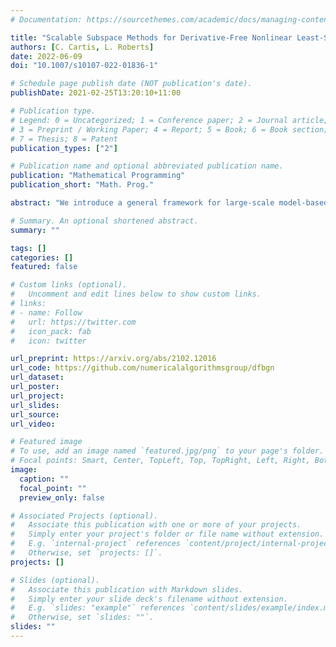 ```yaml
---
# Documentation: https://sourcethemes.com/academic/docs/managing-content/

title: "Scalable Subspace Methods for Derivative-Free Nonlinear Least-Squares Optimization"
authors: [C. Cartis, L. Roberts]
date: 2022-06-09
doi: "10.1007/s10107-022-01836-1"

# Schedule page publish date (NOT publication's date).
publishDate: 2021-02-25T13:20:10+11:00

# Publication type.
# Legend: 0 = Uncategorized; 1 = Conference paper; 2 = Journal article;
# 3 = Preprint / Working Paper; 4 = Report; 5 = Book; 6 = Book section;
# 7 = Thesis; 8 = Patent
publication_types: ["2"]

# Publication name and optional abbreviated publication name.
publication: "Mathematical Programming"
publication_short: "Math. Prog."

abstract: "We introduce a general framework for large-scale model-based derivative-free optimization based on iterative minimization within random subspaces. We present a probabilistic worst-case complexity analysis for our method, where in particular we prove high-probability bounds on the number of iterations before a given optimality is achieved. This framework is specialized to nonlinear least-squares problems, with a model-based framework based on the Gauss-Newton method. This method achieves scalability by constructing local linear interpolation models to approximate the Jacobian, and computes new steps at each iteration in a subspace with user-determined dimension. We then describe a practical implementation of this framework, which we call DFBGN. We outline efficient techniques for selecting the interpolation points and search subspace, yielding an implementation that has a low per-iteration linear algebra cost (linear in the problem dimension) while also achieving fast objective decrease as measured by evaluations. Extensive numerical results demonstrate that DFBGN has improved scalability, yielding strong performance on large-scale nonlinear least-squares problems."

# Summary. An optional shortened abstract.
summary: ""

tags: []
categories: []
featured: false

# Custom links (optional).
#   Uncomment and edit lines below to show custom links.
# links:
# - name: Follow
#   url: https://twitter.com
#   icon_pack: fab
#   icon: twitter

url_preprint: https://arxiv.org/abs/2102.12016
url_code: https://github.com/numericalalgorithmsgroup/dfbgn
url_dataset:
url_poster:
url_project:
url_slides:
url_source:
url_video:

# Featured image
# To use, add an image named `featured.jpg/png` to your page's folder. 
# Focal points: Smart, Center, TopLeft, Top, TopRight, Left, Right, BottomLeft, Bottom, BottomRight.
image:
  caption: ""
  focal_point: ""
  preview_only: false

# Associated Projects (optional).
#   Associate this publication with one or more of your projects.
#   Simply enter your project's folder or file name without extension.
#   E.g. `internal-project` references `content/project/internal-project/index.md`.
#   Otherwise, set `projects: []`.
projects: []

# Slides (optional).
#   Associate this publication with Markdown slides.
#   Simply enter your slide deck's filename without extension.
#   E.g. `slides: "example"` references `content/slides/example/index.md`.
#   Otherwise, set `slides: ""`.
slides: ""
---
```

